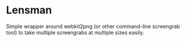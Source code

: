 # Lensman

Simple wrapper around webkit2png (or other command-line screengrab tool) to
take multiple screengrabs at multiple sizes easily.
